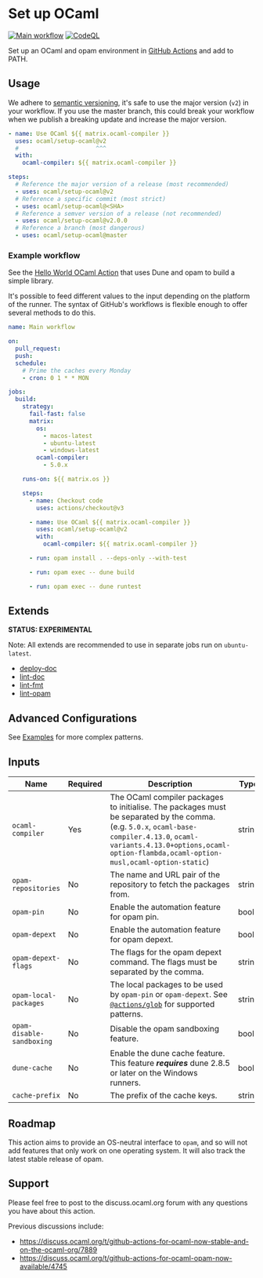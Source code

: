 # Set up OCaml

[![Main workflow](https://github.com/ocaml/setup-ocaml/workflows/Main%20workflow/badge.svg?branch=master)](https://github.com/ocaml/setup-ocaml/actions)
[![CodeQL](https://github.com/ocaml/setup-ocaml/workflows/CodeQL/badge.svg?branch=master)](https://github.com/ocaml/setup-ocaml/actions)

Set up an OCaml and opam environment in
[GitHub Actions](https://github.com/features/actions) and add to PATH.

## Usage

We adhere to [semantic versioning](https://semver.org), it's safe to use the
major version (`v2`) in your workflow. If you use the master branch, this could
break your workflow when we publish a breaking update and increase the major
version.

```yml
- name: Use OCaml ${{ matrix.ocaml-compiler }}
  uses: ocaml/setup-ocaml@v2
  #                      ^^^
  with:
    ocaml-compiler: ${{ matrix.ocaml-compiler }}
```

```yml
steps:
  # Reference the major version of a release (most recommended)
  - uses: ocaml/setup-ocaml@v2
  # Reference a specific commit (most strict)
  - uses: ocaml/setup-ocaml@<SHA>
  # Reference a semver version of a release (not recommended)
  - uses: ocaml/setup-ocaml@v2.0.0
  # Reference a branch (most dangerous)
  - uses: ocaml/setup-ocaml@master
```

### Example workflow

See the
[Hello World OCaml Action](https://github.com/avsm/hello-world-action-ocaml)
that uses Dune and opam to build a simple library.

It's possible to feed different values to the input depending on the platform of
the runner. The syntax of GitHub's workflows is flexible enough to offer several
methods to do this.

```yml
name: Main workflow

on:
  pull_request:
  push:
  schedule:
    # Prime the caches every Monday
    - cron: 0 1 * * MON

jobs:
  build:
    strategy:
      fail-fast: false
      matrix:
        os:
          - macos-latest
          - ubuntu-latest
          - windows-latest
        ocaml-compiler:
          - 5.0.x

    runs-on: ${{ matrix.os }}

    steps:
      - name: Checkout code
        uses: actions/checkout@v3

      - name: Use OCaml ${{ matrix.ocaml-compiler }}
        uses: ocaml/setup-ocaml@v2
        with:
          ocaml-compiler: ${{ matrix.ocaml-compiler }}

      - run: opam install . --deps-only --with-test

      - run: opam exec -- dune build

      - run: opam exec -- dune runtest
```

## Extends

**STATUS: EXPERIMENTAL**

Note: All extends are recommended to use in separate jobs run on
`ubuntu-latest`.

- [deploy-doc](deploy-doc)
- [lint-doc](lint-doc)
- [lint-fmt](lint-fmt)
- [lint-opam](lint-opam)

## Advanced Configurations

See [Examples](examples.md) for more complex patterns.

## Inputs

| Name                      | Required | Description                                                                                                                                                                                                                      | Type   | Default  |
| ------------------------- | -------- | -------------------------------------------------------------------------------------------------------------------------------------------------------------------------------------------------------------------------------- | ------ | -------- |
| `ocaml-compiler`          | Yes      | The OCaml compiler packages to initialise. The packages must be separated by the comma. (e.g. `5.0.x`, `ocaml-base-compiler.4.13.0`, `ocaml-variants.4.13.0+options,ocaml-option-flambda,ocaml-option-musl,ocaml-option-static`) | string |          |
| `opam-repositories`       | No       | The name and URL pair of the repository to fetch the packages from.                                                                                                                                                              | string |          |
| `opam-pin`                | No       | Enable the automation feature for opam pin.                                                                                                                                                                                      | bool   | `true`   |
| `opam-depext`             | No       | Enable the automation feature for opam depext.                                                                                                                                                                                   | bool   | `true`   |
| `opam-depext-flags`       | No       | The flags for the opam depext command. The flags must be separated by the comma.                                                                                                                                                 | string |          |
| `opam-local-packages`     | No       | The local packages to be used by `opam-pin` or `opam-depext`. See [`@actions/glob`](https://github.com/actions/toolkit/tree/main/packages/glob) for supported patterns.                                                          | string | `*.opam` |
| `opam-disable-sandboxing` | No       | Disable the opam sandboxing feature.                                                                                                                                                                                             | bool   | `false`  |
| `dune-cache`              | No       | Enable the dune cache feature. This feature **_requires_** dune 2.8.5 or later on the Windows runners.                                                                                                                           | bool   | `false`  |
| `cache-prefix`            | No       | The prefix of the cache keys.                                                                                                                                                                                                    | string | `v1`     |

## Roadmap

This action aims to provide an OS-neutral interface to `opam`, and so will not
add features that only work on one operating system. It will also track the
latest stable release of opam.

## Support

Please feel free to post to the discuss.ocaml.org forum with any questions you
have about this action.

Previous discussions include:

- https://discuss.ocaml.org/t/github-actions-for-ocaml-now-stable-and-on-the-ocaml-org/7889
- https://discuss.ocaml.org/t/github-actions-for-ocaml-opam-now-available/4745
